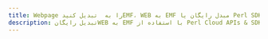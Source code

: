 ---title: Webpage را به  تبدیل کنیدEMF، WEB به EMF مبدل رایگان یا Perl SDKdescription: تبدیل رایگانWEB به EMF با استفاده از Perl Cloud APIs & SDK همچنین اسناد PDF را در Cloud ایجاد، ویرایش و رندر کنید.---